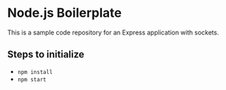 # Node.js Boilerplate

This is a sample code repository for an Express application with sockets.

## Steps to initialize

- `npm install`
- `npm start`
